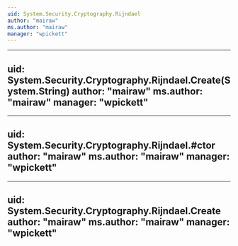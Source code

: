 ```yaml
---
uid: System.Security.Cryptography.Rijndael
author: "mairaw"
ms.author: "mairaw"
manager: "wpickett"
---
```


---
uid: System.Security.Cryptography.Rijndael.Create(System.String)
author: "mairaw"
ms.author: "mairaw"
manager: "wpickett"
---

---
uid: System.Security.Cryptography.Rijndael.#ctor
author: "mairaw"
ms.author: "mairaw"
manager: "wpickett"
---

---
uid: System.Security.Cryptography.Rijndael.Create
author: "mairaw"
ms.author: "mairaw"
manager: "wpickett"
---
